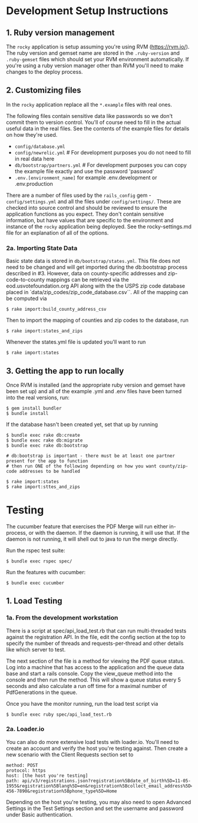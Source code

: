 # Development Setup Instructions


## 1. Ruby version management

The `rocky` application is setup assuming you're using RVM (https://rvm.io/). The ruby version and
gemset name are stored in the `.ruby-version` and `.ruby-gemset` files which
should set your RVM environment automatically. If you're using a ruby version
manager other than RVM you'll need to make changes to the deploy process.

## 2. Customizing files

In the `rocky` application replace all the `*.example` files with real ones.

The following files contain sensitive data like passwords so we don't commit them to
version control. You'll of course need to fill in the actual useful data in the
real files. See the contents of the example files for details on how they're
used.

  * `config/database.yml`
  * `config/newrelic.yml`  # For development purposes you do not need to fill in real data here
  * `db/bootstrap/partners.yml` # For development purposes you can copy the example file exactly and use the password 'passwod'
  * `.env.[environment_name]` for example .env.development or .env.production
  
There are a number of files used by the `rails_config` gem - `config/settings.yml`
and all the files under `config/settings/`. These are checked into source
control and should be reviewed to ensure the application functions as you expect. 
They don't contain sensitive information, but have values that are specific to the environment and instance
of the `rocky` application being deployed. See the rocky-settings.md file for an explanation of
all of the options.



### 2a. Importing State Data

Basic state data is stored in `db/bootstrap/states.yml`. This file does not need to be changed and will 
get imported during the db:bootstrap process described in #3. However, data on county-specific addresses 
and zip-code-to-county mappings can be retrieved via the eod.usvotefoundation.org API along with the 
the USPS zip code database placed in `data/zip_codes/zip_code_database.csv``. All of the 
mapping can be computed via

    $ rake import:build_county_address_csv
    
Then to import the mapping of counties and zip codes to the database, run

    $ rake import:states_and_zips


Whenever the states.yml file is updated you'll want to run

    $ rake import:states

## 3. Getting the app to run locally

Once RVM is installed (and the appropriate ruby version and gemset have been set
up) and all of the example .yml and .env files have been turned into the real
versions, run:

    $ gem install bundler
    $ bundle install
  
If the database hasn't been created yet, set that up by running

    $ bundle exec rake db:create
    $ bundle exec rake db:migrate
    $ bundle exec rake db:bootstrap  
    
    # db:bootstrap is important - there must be at least one partner present for the app to function
    # then run ONE of the following depending on how you want county/zip-code addresses to be handled
    
    $ rake import:states
    $ rake import:sttes_and_zips



# Testing

The cucumber feature that exercises the PDF Merge will run either in-process, or
with the daemon. If the daemon is running, it will use that. If the daemon is
not running, it will shell out to java to run the merge directly.

Run the rspec test suite:

    $ bundle exec rspec spec/

Run the features with cucumber:

    $ bundle exec cucumber

## 1. Load Testing

### 1a. From the development workstation

There is a script at spec/api_load_test.rb that can run multi-threaded tests against the registration API.
In the file, edit the config section at the top to specify the number of threads and requests-per-thread
and other details like which server to test. 

The next section of the file is a method for viewing the PDF queue status. Log into a machine
that has access to the application and the queue data base and start a rails console. Copy the view_queue
method into the console and then run the method. This will show a queue status every 5 seconds and also calculate
a run off time for a maximal number of PdfGenerations in the queue.

Once you have the monitor running, run the load test script via

    $ bundle exec ruby spec/api_load_test.rb
    
    
### 2a. Loader.io
    
You can also do more extensive load tests with loader.io. You'll need to create an account and 
verify the host you're testing against. Then create a new scenario with the Client Requests section set to

    method: POST 
    protocol: https
    host: [the host you're testing]
    path: api/v3/registrations.json?registration%5Bdate_of_birth%5D=11-05-1955&registration%5Blang%5D=en&registration%5Bcollect_email_address%5D=no&registration%5Bfirst_name%5D=firststage%20&registration%5Bmiddle_name%5D=middlestage&registration%5Blast_name%5D=lastStage&registration%5Bhome_address%5D=101%20Address%201&registration%5Bhome_unit%5D=420&registration%5Bhome_city%5D=Waltham&registration%5Bhome_state_id%5D=MA&registration%5Bhome_zip_code%5D=02453&registration%5Bname_title%5D=Mr.&registration%5Bpartner_id%5D=7&registration%5Bparty%5D=Democratic&registration%5Brace%5D=Other&registration%5Bid_number%5D=Waltham&registration%5Bus_citizen%5D=1&registration%5Bopt_in_email%5D=1&registration%5Bopt_in_sms%5D=0&registration%5Bphone%5D=123-456-7890&registration%5Bphone_type%5D=Home

Depending on the host you're testing, you may also need to open Advanced Settings in the Test Settings section and set the 
username and password under Basic authentication.